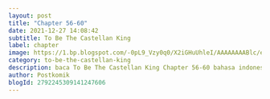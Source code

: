 ```yaml
---
layout: post 
title: "Chapter 56-60"
date: 2021-12-27 14:08:42
subtitle: To Be The Castellan King
label: chapter
image: https://1.bp.blogspot.com/-0pL9_Vzy0q0/X2iGHuUhleI/AAAAAAAABlc/eht5U4uG7MosViSTBLEi_YpmMuc3gs-pACLcBGAsYHQ/s72-c/Komik-To-Be-The-Castellan-King.jpg
category: to-be-the-castellan-king
description: baca To Be The Castellan King Chapter 56-60 bahasa indonesia 
author: Postkomik
blogId: 2792245309141247606
---
```

